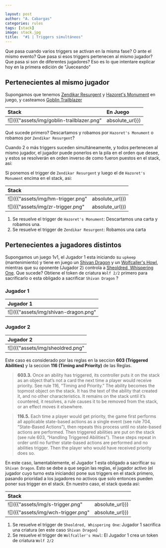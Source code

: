 ```yaml
---

layout: post
author: "A. Cabargas"
categories: rules
tags: [stack]
image: stack.jpg
title:  "#1 | Triggers simultáneos"
---
```

Que pasa cuando varios triggers se activan en la misma fase? O ante el mismo evento? Que pasa si esos triggers pertenecen al mismo jugador? Que pasa si son de diferentes jugadores? Eso es lo que intentare explicar hoy en la primera edición de "Jueceando"

## Pertenecientes al mismo jugador

Supongamos que tenemos [Zendikar Resurgent](http://gatherer.wizards.com/Pages/Card/Details.aspx?multiverseid=433092) y [Hazoret's Monument](http://gatherer.wizards.com/Pages/Card/Details.aspx?multiverseid=426931) en juego, y casteamos [Goblin Trailblazer]()

| Stack | En Juego |
|:--|:--|
| ![]({{"assets/img/goblin-trailblazer.png" | absolute_url}}) | ![]({{"assets/img/zendikar-resurgent.png" | absolute_url}}) ![]({{"assets/img/hazoreths-monument.png" | absolute_url}}) |

Qué sucede primero? Descartamos y robamos por `Hazoret's Monument` o robamos por `Zendikar Resurgent`?

Cuando 2 o más triggers suceden simultáneamente, y todos pertenecen al mismo jugador, el jugador puede ponerlos en la pila en el orden que desee, y estos se resolverán en orden inverso de como fueron puestos en el stack, así:

Si ponemos el trigger de `Zendikar Resurgent` y luego el de `Hazoret's Monument` encima en el stack, asi:

| Stack | |
|:--|:--|
| ![]({{"assets/img/hm-trigger.png" | absolute_url}}) | `Hazoret's Monument` Trigger|
| ![]({{"assets/img/zr-trigger.png" | absolute_url}}) | `Zendikar Resurgent` Trigger|

1. Se resuelve el trigger de `Hazoret's Monument`: Descartamos una carta y robamos una.
2. Se resuelve el trigger de `Zendikar Resurgent`: Robamos una carta

## Pertenecientes a jugadores distintos

Supongamos un juego 1v1, el Jugador 1 esta iniciando su `upkeep` (mantenimiento) y tiene en juego un [Shivan Dragon](http://gatherer.wizards.com/Pages/Card/Details.aspx?multiverseid=429911) y un [Wolfcaller's Howl](http://gatherer.wizards.com/Pages/Card/Details.aspx?multiverseid=430388), mientras que su oponente (Jugador 2) controla a [Sheoldred, Whispering One](http://gatherer.wizards.com/Pages/Card/Details.aspx?multiverseid=438674). Que sucede? Obtiene el token de criatura `Wolf 2/2` primero para sacrificarlo o esta obligado a sacrificar `Shivan Dragon` ?

### Jugador 1

| Jugador 1 |
|:--|
| ![]({{"assets/img/shivan-dragon.png" | absolute_url}}) ![]({{"assets/img/wolfcaller-howl.png" | absolute_url}}) |

### Jugador 2

| Jugador 2 |
|:--|
| ![]({{"assets/img/sheoldred.png" | absolute_url}}) |

Este caso es considerado por las reglas en la seccion **603 (Triggered Abilities)** y la seccion **116 (Timing and Priority)** de las Reglas.

> **603.3.** Once an ability has triggered, its controller puts it on the stack as an object that’s not a card the
next time a player would receive priority. See rule 116, “Timing and Priority.” The ability becomes
the topmost object on the stack. It has the text of the ability that created it, and no other
characteristics. It remains on the stack until it’s countered, it resolves, a rule causes it to be removed
from the stack, or an effect moves it elsewhere.

> **116.5.** Each time a player would get priority, the game first performs all applicable state-based actions
as a single event (see rule 704, “State-Based Actions”), then repeats this process until no state-based
actions are performed. Then triggered abilities are put on the stack (see rule 603, “Handling
Triggered Abilities”). These steps repeat in order until no further state-based actions are performed
and no abilities trigger. Then the player who would have received priority does so.

En este caso, lamentablemente, el Jugador 1 esta obligado a sacrificar su `Shivan Dragon`. Esto se debe a que según las reglas, el jugador activo (el jugador cuyo turno esta iniciando)  pone sus triggers en el stack primero, pasando prioridad a los jugadores no activos que solo entonces pueden poner sus trigger en el stack. En nuestro caso, el stack queda así:

| Stack | |
|:--|:--|
| ![]({{"assets/img/s-trigger.png" | absolute_url}}) | `Sheoldred, Whispering One` Trigger|
| ![]({{"assets/img/wch-trigger.png" | absolute_url}}) | `Wolfcaller's Howl` Trigger|

1. Se resuelve el trigger de `Sheoldred, Whispering One`: Jugador 1 sacrifica una criatura (en este caso `Shivan Dragon`)
2. Se resuelve el trigger de `Wolfcaller's Howl`: El Jugador 1 crea un token de criatura `Wolf 2/2`
